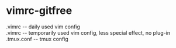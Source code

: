 # vimrc-gitfree  
.vimrc -- daily used vim config  
.vimrc -- temporarily used vim config, less special effect, no plug-in  
.tmux.conf -- tmux config  
